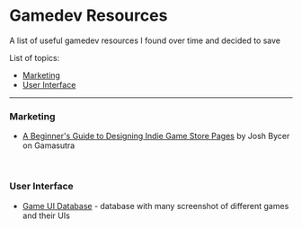 # Gamedev Resources
A list of useful gamedev resources I found over time and decided to save

List of topics:
* [Marketing](README.md#L12)
* [User Interface](README.md#L16)

<hr>

### Marketing

* [A Beginner's Guide to Designing Indie Game Store Pages](https://www.gamasutra.com/blogs/JoshBycer/20210618/383756/A_Beginners_Guide_to_Designing_Indie_Game_StorePages.php) by Josh Bycer on Gamasutra

<br/>

### User Interface

* [Game UI Database](https://gameuidatabase.com/index.php) - database with many screenshot of different games and their UIs
